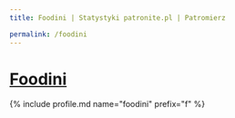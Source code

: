 ```yaml
---
title: Foodini | Statystyki patronite.pl | Patromierz

permalink: /foodini
---
```


# [Foodini](https://patronite.pl/foodini)

{% include profile.md name="foodini" prefix="f" %}

